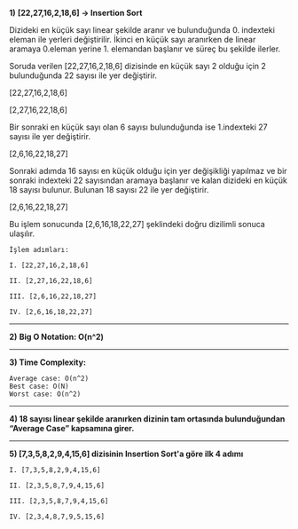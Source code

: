 
**1)** **[22,27,16,2,18,6] -> Insertion Sort**

Dizideki en küçük sayı linear şekilde aranır ve bulunduğunda 0. indexteki eleman ile yerleri değiştirilir. İkinci en küçük sayı aranırken de linear aramaya 0.eleman yerine 1. elemandan başlanır ve süreç bu şekilde ilerler.

Soruda verilen [22,27,16,2,18,6] dizisinde en küçük sayı 2 olduğu için 2 bulunduğunda 22 sayısı ile yer değiştirir.

[22,27,16,2,18,6]

[2,27,16,22,18,6]

Bir sonraki en küçük sayı olan 6 sayısı bulunduğunda ise 1.indexteki 27 sayısı ile yer değiştirir.

[2,6,16,22,18,27]

Sonraki adımda 16 sayısı en küçük olduğu için yer değişikliği yapılmaz ve bir sonraki indexteki 22 sayısından aramaya başlanır ve kalan dizideki en küçük 18 sayısı bulunur. Bulunan 18 sayısı 22 ile yer değiştirir.

[2,6,16,22,18,27]

Bu işlem sonucunda [2,6,16,18,22,27] şeklindeki doğru dizilimli sonuca ulaşılır.

	İşlem adımları:

	I. [22,27,16,2,18,6]

	II. [2,27,16,22,18,6]

	III. [2,6,16,22,18,27]

	IV. [2,6,16,18,22,27]
****
**2)** **Big O Notation: O(n^2)**
****
**3) Time Complexity:**

	Average case: O(n^2)
	Best case: O(N)
	Worst case: O(n^2)
****
**4) 18 sayısı linear şekilde aranırken dizinin tam ortasında bulunduğundan “Average Case” kapsamına girer.**
****
**5) [7,3,5,8,2,9,4,15,6] dizisinin Insertion Sort'a göre ilk 4 adımı**

	I. [7,3,5,8,2,9,4,15,6]

	II. [2,3,5,8,7,9,4,15,6]

	III. [2,3,5,8,7,9,4,15,6]

	IV. [2,3,4,8,7,9,5,15,6]
